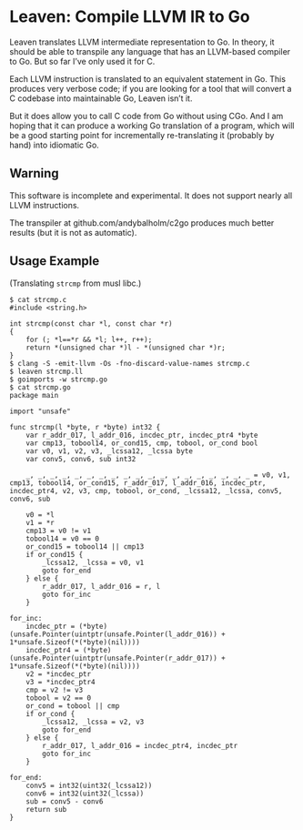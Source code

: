 # Leaven: Compile LLVM IR to Go

Leaven translates LLVM intermediate representation to Go. 
In theory, it should be able to transpile any language that has an LLVM-based compiler to Go.
But so far I’ve only used it for C.

Each LLVM instruction is translated to an equivalent statement in Go.
This produces very verbose code;
if you are looking for a tool that will convert a C codebase into maintainable Go,
Leaven isn’t it.

But it does allow you to call C code from Go without using CGo.
And I am hoping that it can produce a working Go translation of a program,
which will be a good starting point for incrementally re-translating it
(probably by hand) into idiomatic Go.

## Warning

This software is incomplete and experimental.
It does not support nearly all LLVM instructions.

The transpiler at github.com/andybalholm/c2go produces much better results
(but it is not as automatic).

## Usage Example
(Translating `strcmp` from musl libc.)

	$ cat strcmp.c
	#include <string.h>

	int strcmp(const char *l, const char *r)
	{
		for (; *l==*r && *l; l++, r++);
		return *(unsigned char *)l - *(unsigned char *)r;
	}
	$ clang -S -emit-llvm -Os -fno-discard-value-names strcmp.c
	$ leaven strcmp.ll
	$ goimports -w strcmp.go
	$ cat strcmp.go
	package main

	import "unsafe"

	func strcmp(l *byte, r *byte) int32 {
		var r_addr_017, l_addr_016, incdec_ptr, incdec_ptr4 *byte
		var cmp13, tobool14, or_cond15, cmp, tobool, or_cond bool
		var v0, v1, v2, v3, _lcssa12, _lcssa byte
		var conv5, conv6, sub int32

		_, _, _, _, _, _, _, _, _, _, _, _, _, _, _, _, _, _, _ = v0, v1, cmp13, tobool14, or_cond15, r_addr_017, l_addr_016, incdec_ptr, incdec_ptr4, v2, v3, cmp, tobool, or_cond, _lcssa12, _lcssa, conv5, conv6, sub

		v0 = *l
		v1 = *r
		cmp13 = v0 != v1
		tobool14 = v0 == 0
		or_cond15 = tobool14 || cmp13
		if or_cond15 {
			_lcssa12, _lcssa = v0, v1
			goto for_end
		} else {
			r_addr_017, l_addr_016 = r, l
			goto for_inc
		}

	for_inc:
		incdec_ptr = (*byte)(unsafe.Pointer(uintptr(unsafe.Pointer(l_addr_016)) + 1*unsafe.Sizeof(*(*byte)(nil))))
		incdec_ptr4 = (*byte)(unsafe.Pointer(uintptr(unsafe.Pointer(r_addr_017)) + 1*unsafe.Sizeof(*(*byte)(nil))))
		v2 = *incdec_ptr
		v3 = *incdec_ptr4
		cmp = v2 != v3
		tobool = v2 == 0
		or_cond = tobool || cmp
		if or_cond {
			_lcssa12, _lcssa = v2, v3
			goto for_end
		} else {
			r_addr_017, l_addr_016 = incdec_ptr4, incdec_ptr
			goto for_inc
		}

	for_end:
		conv5 = int32(uint32(_lcssa12))
		conv6 = int32(uint32(_lcssa))
		sub = conv5 - conv6
		return sub
	}
